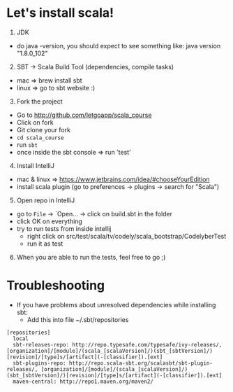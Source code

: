 # Let's install scala!

1. JDK
  - do java -version, you should expect to see something like:
    java version "1.8.0_102" 
  
2. SBT -> Scala Build Tool (dependencies, compile tasks)
  - mac => brew install sbt
  - linux => go to sbt website :)

3. Fork the project
  - Go to http://github.com/letgoapp/scala_course
  - Click on fork
  - Git clone your fork
  - `cd scala_course`
  - run `sbt`
  - once inside the sbt console => run 'test'

4. Install IntelliJ
  - mac & linux => https://www.jetbrains.com/idea/#chooseYourEdition
  - install scala plugin (go to preferences -> plugins -> search for "Scala")

5. Open repo in IntelliJ
  - go to `File` -> `Open… -> click on build.sbt in the folder
  - click OK on everything
  - try to run tests from inside intellij
    - right click on 
      src/test/scala/tv/codely/scala_bootstrap/CodelyberTest
    - run it as test

6. When you are able to run the tests, feel free to go ;)



# Troubleshooting
* If you have problems about unresolved dependencies while installing sbt:
    - Add this into file ~/.sbt/repositories
```
[repositories]
  local
  sbt-releases-repo: http://repo.typesafe.com/typesafe/ivy-releases/, [organization]/[module]/(scala_[scalaVersion]/)(sbt_[sbtVersion]/)[revision]/[type]s/[artifact](-[classifier]).[ext]
  sbt-plugins-repo: http://repo.scala-sbt.org/scalasbt/sbt-plugin-releases/, [organization]/[module]/(scala_[scalaVersion]/)(sbt_[sbtVersion]/)[revision]/[type]s/[artifact](-[classifier]).[ext]
  maven-central: http://repo1.maven.org/maven2/
```
  
  
